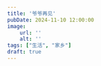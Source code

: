 ```yaml
---
title: '爷爷再见'
pubDate: 2024-11-10 12:00:00
image:
    url: ''
    alt: ''
tags: ["生活", "家乡"]
draft: true
---
```


<!-- 爷爷的离世实在有点太匆忙了，以至于我完全没反应过来。如今的我实在不敢过多的回忆爷爷，因为回忆一到深处、记忆一旦飘回到童年就会忍不住的落泪，无法控制。

且更不敢多去想奶奶，想到她如今只能孤独一人，我便如心绞了一般痛楚。`莫去想，莫去想，往前看，莫要自怨莫要难过...` -->